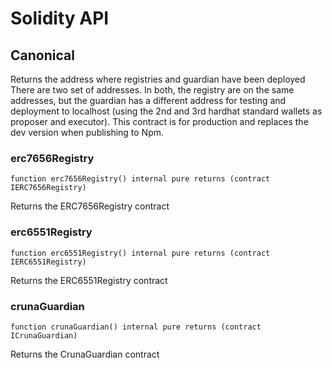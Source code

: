 # Solidity API

## Canonical

Returns the address where registries and guardian have been deployed
There are two set of addresses. In both, the registry are on the same addresses, but
the guardian has a different address for testing and deployment to localhost (using the 2nd
and 3rd hardhat standard wallets as proposer and executor).
This contract is for production and replaces the dev version when publishing to Npm.

### erc7656Registry

```solidity
function erc7656Registry() internal pure returns (contract IERC7656Registry)
```

Returns the ERC7656Registry contract

### erc6551Registry

```solidity
function erc6551Registry() internal pure returns (contract IERC6551Registry)
```

Returns the ERC6551Registry contract

### crunaGuardian

```solidity
function crunaGuardian() internal pure returns (contract ICrunaGuardian)
```

Returns the CrunaGuardian contract

